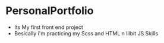 # PersonalPortfolio
+ Its My first front end project
+ Besically i'm practicing my Scss and HTML n lilbit JS Skills
